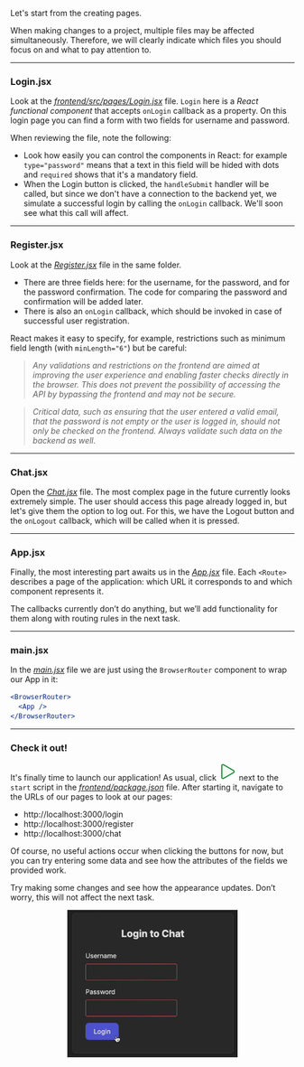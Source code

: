 Let's start from the creating pages.   

When making changes to a project, multiple files may be affected simultaneously. 
Therefore, we will clearly indicate which files you should focus on and what to pay attention to.

---

### Login.jsx
Look at the [_frontend/src/pages/Login.jsx_][Login] file.
`Login` here is a _React functional component_ that accepts `onLogin` callback as a property.
On this login page you can find a form with two fields for username and password.

When reviewing the file, note the following:
- Look how easily you can control the components in React: for example `type="password"` means 
that a text in this field will be hided with dots and `required` shows that it's a mandatory field.
- When the Login button is clicked, the `handleSubmit` handler will be called, 
  but since we don't have a connection to the backend yet, we simulate a successful login by calling the `onLogin` callback.
  We'll soon see what this call will affect.

---

### Register.jsx
Look at the [_Register.jsx_][Register] file in the same folder.

- There are three fields here: for the username, for the password, and for the password confirmation.
  The code for comparing the password and confirmation will be added later.
- There is also an `onLogin` callback, which should be invoked in case of successful user registration.

React makes it easy to specify, for example, restrictions such as minimum field length (with `minLength="6"`) but be careful:

> _Any validations and restrictions on the frontend are aimed at improving the user experience and enabling faster checks directly in the browser._
> _This does not prevent the possibility of accessing the API by bypassing the frontend and may not be secure._

> _Critical data, such as ensuring that the user entered a valid email, that the password is not empty or the user is logged in, should not only be checked on the frontend._
> _Always validate such data on the backend as well._

---

### Chat.jsx
Open the [_Chat.jsx_][Chat] file. The most complex page in the future currently looks extremely simple.
The user should access this page already logged in, but let's give them the option to log out.
For this, we have the Logout button and the `onLogout` callback, which will be called when it is pressed.

---

### App.jsx
Finally, the most interesting part awaits us in the [_App.jsx_][App] file. Each `<Route>` describes a page of the application:
which URL it corresponds to and which component represents it.

The callbacks currently don’t do anything, but we’ll add functionality for them along with routing rules in the next task.    

---

### main.jsx
In the [_main.jsx_][main] file we are just using the `BrowserRouter` component to wrap our App in it: 
```jsx
<BrowserRouter>
  <App />
</BrowserRouter>
```

---

### Check it out!
It's finally time to launch our application! As usual, click ![](images/run.svg) next to the `start` script in the [_frontend/package.json_][package] file.
After starting it, navigate to the URLs of our pages to look at our pages:
- http://localhost:3000/login
- http://localhost:3000/register
- http://localhost:3000/chat

Of course, no useful actions occur when clicking the buttons for now,
but you can try entering some data and see how the attributes of the fields we provided work.

Try making some changes and see how the appearance updates. Don’t worry, this will not affect the next task.

<div style="text-align: center; width:60%; max-width: 500px; margin: 0 auto;">
<img src="images/login.gif">
</div>

<style>
img {
  display: inline !important;
}
</style>

[Login]: course://Frontend/Routing/application_pages/frontend/src/pages/Login.jsx
[Chat]: course://Frontend/Routing/application_pages/frontend/src/pages/Chat.jsx
[Register]: course://Frontend/Routing/application_pages/frontend/src/pages/Register.jsx
[App]: course://Frontend/Routing/application_pages/frontend/src/App.jsx
[main]: course://Frontend/Routing/application_pages/frontend/src/main.jsx
[package]: course://Frontend/Routing/application_pages/frontend/package.json
